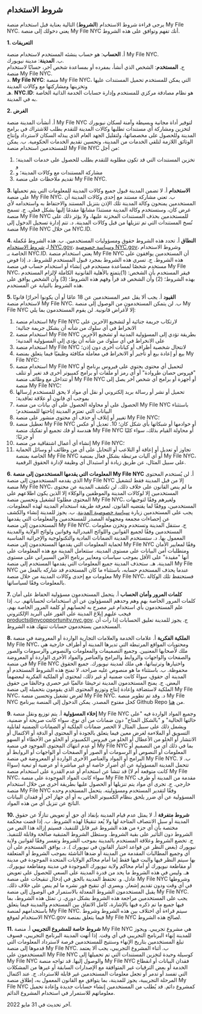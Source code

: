 ## شروط الاستخدام

يرجى قراءة شروط الاستخدام (**الشروط**) التالية بعناية قبل استخدام منصة My File NYC. يعني دخولك إلى منصة My File NYC أنك تفهم وتوافق على هذه الشروط.

**1. التعريفات**

أ. **الحساب**: هو حساب ينشئه المستخدم لاستخدام منصة My File NYC.<br />
ب. **المدينة**: مدينة نيويورك.<br />
ج. **المستخدم**: الشخص الذي أنشأ، بمفرده أو بمساعدة شخص آخر، حسابًا لاستخدام منصة My File NYC.<br />
د. **My File NYC**: منصة My File NYC، التي يمكن للمستخدم تحميل المستندات عليها وتخزينها ومشاركتها مع وكالات المدينة<br />
هـ. **NYC.ID**: هو نظام مصادقة مركزي للمستخدم وإدارة حسابات الخدمة الذاتية الخاصة به في المدينة.<br />

**2. الغرض**

أ. أنشأت المدينة منصة My File NYC لتوفير أداة مجانية وبسيطة وآمنة لسكان نيويورك لتخزين ومشاركة أي مستندات تطلبها وكالات المدينة للتقدم بطلب للاشتراك في برامج المدينة وللحصول على مخصصاتها، ولتقليل الجهد العام الذي يبذله السكان لاسترداد وإنتاج الوثائق اللازمة لتلقي الخدمات من المدينة، وتحسين تقديم الخدمات الحكومية.
ب. يمكن للمستخدمين استخدام منصة My File NYC من أجل:

1. تخزين المستندات التي قد تكون مطلوبة للتقدم بطلب للحصول على خدمات المدينة؛ و
2. مشاركة المستندات مع وكالات المدينة؛ و
3. تقديم ملاحظات على منصة My File NYC.

**3. الاستخدام**
أ. لا تضمن المدينة قبول جميع وكالات المدينة للمعلومات التي يتم تحميلها على منصة My File NYC.
ب. تعني مشاركة مستند مع إحدى وكالات المدينة أن المستخدمين يمنحون وكالة المدينة تلك الإذن بتنزيل المستند والاحتفاظ به واستخدامه لأي غرض كان، وستستخدم وكالة المدينة مستندًا مشابهًا مقدمًا إليها بشكل فعلي.
ج. تسمح منصة My File NYC للمستخدمين بحذف المستندات المخزنة عليها، ولا يؤثر ذلك على نُسخ المستندات التي تم تنزيلها من قبل وكالات المدينة.
د. تتم إدارة تسجيل الدخول إلى منصة My File NYC من خلال NYC.ID.

**4. النطاق**
أ. تحدد هذه الشروط حقوق ومسؤوليات المستخدمين.
ب. هذه الشروط مُكملة لـ [شروط الاستخدام NYC.gov](https://www1.nyc.gov/home/terms-of-use.page)، و[سياسة خصوصية NYC.gov](https://www1.nyc.gov/home/privacy-policy.page)، وشروط الاستخدام الخاصة بـ NYC.ID. يعني استخدام منصة My File NYC أن المستخدمين يوافقون على هذه الشروط.
ج. تسري هذه الشروط بمجرد قبول المستخدم للشروط.
د. إذا فوض مستخدم شخصًا لمساعدة مستخدم في إنشاء أو استخدام حساب في منصة My File NYC، فيقر المستخدم بأن الشخص: (1)يتمتع بالأهلية القانونية الكاملة لإلزام المستخدم بهذه الشروط؛ (2) وأن الشخص قد قرأ وفهم هذه الشروط؛ (3) وأن الشخص يوافق على هذه الشروط بالنيابة عن المستخدم.

**5. القيود**
أ. يجب ألا يقل عمر المستخدمين عن 18 عامًا أو أن يكونوا أحرارًا قانونًا لاستخدام منصة My File NYC.
ب. لن يتمكن المستخدمون من الوصول إلى منصة My File NYC إلا لأغراض قانونية. لن يقوم المستخدمون بما يلي:

1. استخدام منصة My File NYC لارتكاب جريمة جنائية أو لتشجيع الآخرين على الانخراط في أي سلوك من شأنه أن يشكل جريمة جنائية؛
2. استخدام منصة My File NYC بطريقة تؤدي إلى المسؤولية المدنية أو تشجيع الآخرين على الانخراط في أي سلوك من شأنه أن يؤدي إلى المسؤولية المدنية؛
3. استخدام منصة My File NYC لانتحال شخصية أطراف أو كيانات أخرى دون إذن؛
4. بيع أو إعادة بيع أو تأجير أو الانخراط في معاملة مكافئة وظيفيًا فيما يتعلق بمنصة My File NYC؛
5. استخدام منصة My File NYC لتحميل أي محتوى يحتوي على فيروس برنامج أو "فيروس حصان طروادة" أو أي رمز أو ملفات أو برامج كمبيوتر أخرى قد تغير أو تتلف أو تتداخل مع وظائف منصة My File NYC أو أجهزة أو برامج أي شخص آخر يصل إلى منصة My File NYC؛
6. تحميل أو نشر أو رسالة بريد إلكتروني أو نقل أي مواد لا يحق للمستخدم إرسالها بموجب أي قانون أو علاقة تعاقدية؛
7. الحصول على أو محاولة الحصول على أي بيانات من منصة My File NYC باستثناء البيانات التي تعتزم المدينة إتاحتها للمستخدم؛
8. تغيير أو إتلاف أو حذف أي محتوى منشور على منصة My File NYC؛
9. تعطيل منصة My File NYC أو خوادمها أو شبكاتها بأي شكل كان؛ 10.
   تعديل أو عكس هندسة أو فك تجميع أو تفكيك منصة My File NYC أو محاولة القيام بذلك، سواء كليًا أو جزئيًا؛
10. إنشاء أي أعمال اشتقاقية من منصة My File NYC؛
11. تجاوز أو تعديل أو إعاقة أو التلاعب أو التحايل على أي من وظائف أو وسائل الحماية الخاصة بمنصة My File NYC أو أي آليات مرتبطة بشكل فعال بمنصة My File NYC، على سبيل المثال، عن طريق زيادة أو استبدال أي وظيفة لإدارة الحقوق الرقمية.

**6. المعلومات التي يقدمها المستخدمون إلى منصة My File NYC**
أ. لن يُستخدم المحتوى الذي يقدمه المستخدمون إلى منصة My File NYC إلا من قبل المدينة فقط لتشغيل منصة My File NYC، ما لم ينص القانون على خلاف ذلك. لن تكشف المدينة عن محتوى المستخدمين إلا لوكالات المدينة والموظفين والوكلاء إلا الذين يكون اطلاعهم على المحتوى مطلوبًا لتشغيل وتحسين منصة My File NYC، ولغيرهم وفقًا لتوجيهات المستخدمين، ووفقًا لما يقتضيه القانون. لمعرفة طريقة استخدام المدينة لهذه المعلومات، يجب على المستخدمين زيارة [سياسة خصوصية المدينة](https://www1.nyc.gov/home/privacy-policy.page).
ب. يجوز للمدينة إنشاء والكشف عن إحصاءات مجمعة ومجهولة المصدر للمستخدمين والمعلومات التي يقدمها المستخدمون إلى منصة My File NYC.
ج. ستنقل المدينة وتستخدم وتخزن معلومات المستخدمين وفقًا لجميع القوانين واللوائح الفيدرالية وقوانين ولوائح الولاية والمدينة المعمول بها.
د. ستستخدم المدينة الضمانات المادية والتكنولوجية والإجرائية المناسبة لحماية المعلومات التي يقدمها المستخدمون إلى منصة My File NYC وفقًا لمعايير الأمان ومتطلبات أمن البيانات على مستوى المدينة. ستتعامل المدينة مع هذه المعلومات على أنها "مقيدة" على الأقل بموجب سياسات ومعايير برنامج الأمن السيبراني على مستوى المدينة.
هـ. ستحذف المدينة جميع المعلومات التي يقدمها المستخدم إلى منصة My File NYC عندما يحذف المستخدم حسابه، باستثناء ما كان المستخدم قد شاركه بالفعل من معلومات مع إحدى وكالات المدينة من خلال منصة My File NYC، فستحتفظ تلك الوكالة بالمعلومات وفقًا لسياساتها.

**7. كلمات المرور وأمان الحساب**
أ. يتحمل المستخدمون مسؤولية الحفاظ على أمان كلمات المرور الخاصة بهم وهم وحدهم المسؤولون عن أي استخدامات لحساباتهم.
ب. إذا علم المستخدمون بأي استخدام غير مصرح به لحسابهم أو كلمة المرور الخاصة بهم، فيجب عليهم إبلاغ المدينة على الفور على البريد الإلكتروني [products@nycopportunity.nyc.gov](mailto:products@nycopportunity.nyc.gov).
ج. يجوز للمدينة تعليق الحسابات إذا رأت أن المستخدمين يستخدمون حسابات تنتهك هذه الشروط.

**8. الملكية الفكرية**
أ. علامات الخدمة والعلامات التجارية الواردة أو المعروضة في منصة My File NYC، ومحتويات المواقع المرتبطة التي تديرها المدينة أو أطراف خارجية هي ملك لأصحابها المعنيين. وجميع التصميمات والمعلومات والنصوص والرسومات والصور والصفحات والواجهات والروابط والبرامج والعناصر والمواد الأخرى الواردة أو المعروضة في منصة My File NYC واختيارها وترتيباتها، هي ملك لمدينة نيويورك. جميع الحقوق محفوظة.
ب. باستثناء ما هو منصوص عليه صراحة، لا تمنح هذه الشروط المستخدم أو المدينة أي حقوق، سواءً كانت ضمنية أو غير ذلك، لمحتوى أو الملكية الفكرية لبعضهما البعض.
ج. يمنح المستخدمون المدينة ترخيصًا عالميًا غير حصري وخالصًا من حقوق الملكية لاستضافة وإعادة إنتاج وتوزيع المحتوى الذي يقومون بتحميله إلى منصة My File NYC، لغرض تشغيل وتحسين منصة My File NYC.
د. وقد تم تطوير منصة My File NYC كحل مفتوح المصدر. يمكن الدخول إلى المنصة ببرنامج Github Repo من [هنا](https://github.com/CityOfNewYork/my-file-nyc).

**9. إخلاء المسؤولية**
أ. يتم توزيع ونقل منصة My File NYC وجميع المواد الواردة فيه "على حالتها الحالية" و "بالشكل المتاح" دون ضمانات من أي نوع، سواء كانت صريحة أو ضمنية، ويشمل ذلك على سبيل المثال لا الحصر ضمانات الملكية أو الضمانات الضمنية لقابلية التسويق أو الملاءمة لغرض معين فيما يتعلق بالجودة أو المحتوى أو الدقة أو الاكتمال أو الانتشار أو الخلو من الأعطال أو الخلو من فيروس الكمبيوتر أو الخلو من الأخطاء أو السهو أو عدم انتهاك المحتوى الموجود في منصة My File NYC بما في ذلك أي من التصميم أو المعلومات أو النصوص أو الرسومات أو الصور أو الصفحات أو الواجهات أو الروابط أو البرامج أو المواد والعناصر الأخرى الواردة أو المعروضة في منصة My File NYC.
ب. لا تتحمل المدينة المسؤولية عن أي أضرار خاصة أو غير مباشرة أو عرضية أو تبعية (سواءً كانت متوقعة أم لا) قد تنشأ عن استخدام أو عدم القدرة على استخدام منصة My File NYC، سواء كانت المواد الموجودة على منصة My File NYC مقدمة من المدينة أو طرف خارجي.
ج. تجرى أي مواد يتم تنزيلها أو الحصول عليها بطريقة أخرى من خلال استخدام منصة My File NYC وفقًا لتقدير المستخدم ومسؤوليته. يتحمل المستخدم وحده المسؤولية عن أي ضرر يلحق بنظام الكمبيوتر الخاص به أو أي جهاز آخر أو فقدان البيانات الناتج عن تنزيل أي من هذه المواد.

**10. شروط متفرقة**
أ. لا يمثل عدم قيام المدينة بإنفاذ أي حق أو تعويض تنازلًا عن حقوق المدينة أو سبل الانتصاف المتاحة لها ولا يُعد تنقيحًا لهذه الشروط.
ب. إذا قضت محكمة مختصة بأن أي جزء من هذه الشروط غير قابل للتنفيذ، فسيتم إزالة هذا النص من الشروط دون التأثير على بقية الشروط. وستظل الشروط المتبقية صالحة وقابلة للتنفيذ.
ج. تخضع الشروط وعلاقة المستخدم بالمدينة بموجب الشروط وتفسر وفقًا لقوانين ولاية نيويورك (بغض النظر عن قواعد اختيار القانون في نيويورك
). د. يوافق المستخدم على أن أي وجميع المطالبات المقدمة من المدينة أو ضدها الناشئة بموجب الشروط أو المتعلقة بها سيتم النظر فيها والبت فيها فقط إما أمام محاكم الولايات المتحدة الموجودة في مدينة أو مقاطعة نيويورك أو أمام محاكم ولاية نيويورك الموجودة في مدينة ومقاطعة نيويورك.
هـ. وليس في هذه الشروط ما يحد من قدرة المدينة على السعي للحصول على تعويض عادل.
و. تحتفظ المدينة بالحق في إدخال تنقيحات على منصة My File NYC وشروطها في أي وقت ودون تقديم إشعار. ويسري أي تنقيح فور نشره ما لم ينص على خلاف ذلك. يقبل المستخدمون الشروط المعدلة بالاستمرار في الوصول إلى منصة My File NYC. يجب على المستخدمين مراجعة هذه الشروط بشكل دوري.
ز. تمثل هذه الشروط، بما فيها جميع ما تم ذكره فيها بالإشارة، كامل الاتفاق بين المستخدم والمدينة فيما يتعلق باستخدامهم لمنصة My File NYC. سيتم قراءة أي اختلاف بين هذه الشروط وشروط الاستخدام لموقع NYC.gov فيما يتعلق بمنصة My File NYC لصالح هذه الشروط.

**11. شروط خاصة للمشروع التجريبي**
أ. منصة My File NYC هي مشروع تجريبي. ويجوز للمدينة إنهاء البرنامج التجريبي في أي وقت. إذا أنهت المدينة البرنامج التجريبي، فسوف تبلغ المستخدمين بتاريخ الإنهاء وستتيح للمستخدمين فرصة لاسترداد المعلومات التي قدموها إلى منصة My File NYC.
ب. أثناء المشروع التجريبي، يجب ألا يعتمد المستخدمون على My File NYC كوسيلة وحيدة لتخزين المستندات التي تم تحميلها إلى My File NYC والوصول إليها. قد تواجه منصة My File NYC فقدان البيانات أو انقطاع الخدمة أو بعض الترقيات غير المتوافقة مع الإصدارات السابقة أو غيرها من المشكلات التي تفسد أو تدمر أو تجعل معلومات المستخدمين غير قابلة للاسترداد.
ج. عند اكتمال المرحلة التجريبية، يجوز للمدينة، بما يتوافق مع القانون المعمول به، إطلاق منصة My File NYC كمشروع دائم. قد يُطلب من المستخدمين إنشاء حسابات جديدة وإعادة تحميل معلوماتهم للاستمرار في استخدام المشروع الدائم.

آخر تحديث في 31 مايو 2022.
